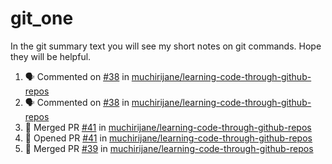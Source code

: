 # git_one
In the git summary text you will see my short notes on git commands. Hope they will be helpful.

<!--START_SECTION:activity-->
1. 🗣 Commented on [#38](https://github.com/muchirijane/learning-code-through-github-repos/issues/38) in [muchirijane/learning-code-through-github-repos](https://github.com/muchirijane/learning-code-through-github-repos)
2. 🗣 Commented on [#38](https://github.com/muchirijane/learning-code-through-github-repos/issues/38) in [muchirijane/learning-code-through-github-repos](https://github.com/muchirijane/learning-code-through-github-repos)
3. 🎉 Merged PR [#41](https://github.com/muchirijane/learning-code-through-github-repos/pull/41) in [muchirijane/learning-code-through-github-repos](https://github.com/muchirijane/learning-code-through-github-repos)
4. 💪 Opened PR [#41](https://github.com/muchirijane/learning-code-through-github-repos/pull/41) in [muchirijane/learning-code-through-github-repos](https://github.com/muchirijane/learning-code-through-github-repos)
5. 🎉 Merged PR [#39](https://github.com/muchirijane/learning-code-through-github-repos/pull/39) in [muchirijane/learning-code-through-github-repos](https://github.com/muchirijane/learning-code-through-github-repos)
<!--END_SECTION:activity-->
